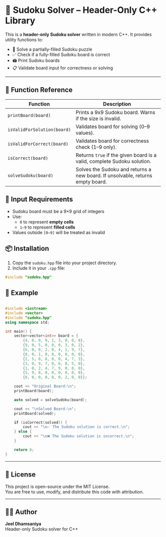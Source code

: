 # 🧩 Sudoku Solver – Header-Only C++ Library

This is a **header-only Sudoku solver** written in modern C++. It provides utility functions to:

- 🧠 Solve a partially-filled Sudoku puzzle
- ✅ Check if a fully-filled Sudoku board is correct
- 🖨️ Print Sudoku boards
- 📋 Validate board input for correctness or solving

---


## 📘 Function Reference

| Function | Description |
|---------|-------------|
| `printBoard(board)` | Prints a 9x9 Sudoku board. Warns if the size is invalid. |
| `isValidForSolution(board)` | Validates board for solving (0–9 values). |
| `isValidForCorrect(board)` | Validates board for correctness check (1–9 only). |
| `isCorrect(board)` | Returns `true` if the given board is a valid, complete Sudoku solution. |
| `solveSudoku(board)` | Solves the Sudoku and returns a new board. If unsolvable, returns empty board. |

## 📎 Input Requirements

- Sudoku board must be a 9×9 grid of integers
- Use:
  - `0` to represent **empty cells**
  - `1–9` to represent **filled cells**
- Values outside `[0–9]` will be treated as invalid

## 📦 Installation

1. Copy the `sudoku.hpp` file into your project directory.
2. Include it in your `.cpp` file:

```cpp
#include "sudoku.hpp"
```

## 🔧 Example

```cpp

#include <iostream>
#include <vector>
#include "sudoku.hpp"
using namespace std;

int main() {
    vector<vector<int>> board = {
        {4, 0, 0, 9, 1, 3, 0, 0, 8},
        {9, 0, 5, 0, 0, 0, 3, 0, 2},
        {6, 0, 0, 2, 0, 4, 1, 9, 7},
        {0, 0, 1, 0, 0, 0, 0, 0, 0},
        {2, 5, 0, 8, 0, 0, 4, 7, 3},
        {3, 0, 9, 7, 0, 6, 8, 5, 0},
        {1, 0, 2, 4, 7, 9, 0, 8, 0},
        {5, 9, 8, 0, 0, 0, 0, 0, 0},
        {0, 0, 0, 0, 0, 0, 2, 0, 0}};

    cout << "Original Board:\n";
    printBoard(board);

    auto solved = solveSudoku(board);

    cout << "\nSolved Board:\n";
    printBoard(solved);

    if (isCorrect(solved)) {
        cout << "\n✅ The Sudoku solution is correct.\n";
    } else {
        cout << "\n❌ The Sudoku solution is incorrect.\n";
    }

    return 0;
}
```


---

## 📄 License

This project is open-source under the MIT License.  
You are free to use, modify, and distribute this code with attribution.

---

## 👨‍💻 Author

**Jeel Dhamsaniya**  
Header-only Sudoku solver for C++
